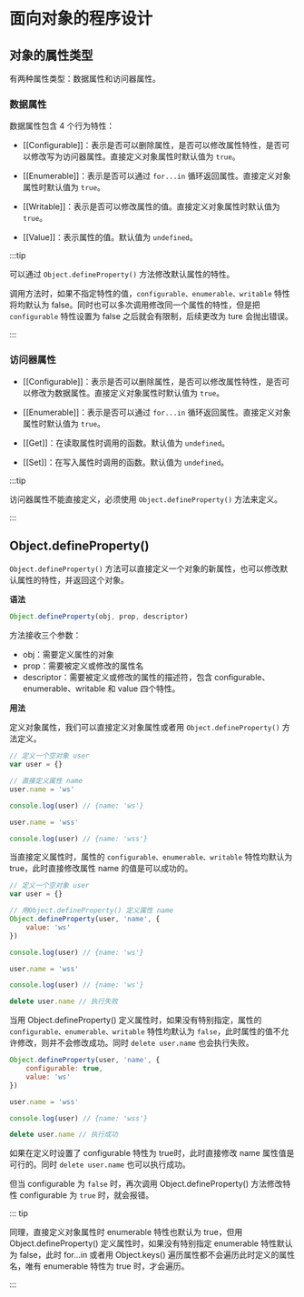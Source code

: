 # 面向对象的程序设计

## 对象的属性类型

有两种属性类型：数据属性和访问器属性。

### 数据属性

数据属性包含 4 个行为特性：

- [[Configurable]]：表示是否可以删除属性，是否可以修改属性特性，是否可以修改写为访问器属性。直接定义对象属性时默认值为 `true`。

- [[Enumerable]]：表示是否可以通过 `for...in` 循环返回属性。直接定义对象属性时默认值为 `true`。

- [[Writable]]：表示是否可以修改属性的值。直接定义对象属性时默认值为 `true`。

- [[Value]]：表示属性的值。默认值为 `undefined`。

:::tip

可以通过 `Object.defineProperty()` 方法修改默认属性的特性。

调用方法时，如果不指定特性的值，`configurable、enumerable、writable` 特性将均默认为 false。同时也可以多次调用修改同一个属性的特性，但是把 `configurable` 特性设置为 false 之后就会有限制，后续更改为 ture 会抛出错误。

:::

### 访问器属性

- [[Configurable]]：表示是否可以删除属性，是否可以修改属性特性，是否可以修改为数据属性。直接定义对象属性时默认值为 `true`。

- [[Enumerable]]：表示是否可以通过 `for...in` 循环返回属性。直接定义对象属性时默认值为 `true`。

- [[Get]]：在读取属性时调用的函数。默认值为 `undefined`。

- [[Set]]：在写入属性时调用的函数。默认值为 `undefined`。

:::tip

访问器属性不能直接定义，必须使用 `Object.defineProperty()` 方法来定义。

:::

## Object.defineProperty()

`Object.defineProperty()` 方法可以直接定义一个对象的新属性，也可以修改默认属性的特性，并返回这个对象。

**语法**

```javascript
Object.defineProperty(obj, prop, descriptor)
```
方法接收三个参数：
- obj：需要定义属性的对象
- prop：需要被定义或修改的属性名
- descriptor：需要被定义或修改的属性的描述符，包含 configurable、enumerable、writable 和 value 四个特性。

**用法**

定义对象属性，我们可以直接定义对象属性或者用 `Object.defineProperty()` 方法定义。

```javascript
// 定义一个空对象 user
var user = {}

// 直接定义属性 name
user.name = 'ws' 

console.log(user) // {name: 'ws'}

user.name = 'wss' 

console.log(user) // {name: 'wss'}
```
当直接定义属性时，属性的 `configurable、enumerable、writable` 特性均默认为 true，此时直接修改属性 name 的值是可以成功的。

```javascript
// 定义一个空对象 user
var user = {}

// 用Object.defineProperty() 定义属性 name
Object.defineProperty(user, 'name', {
    value: 'ws'
})

console.log(user) // {name: 'ws'}

user.name = 'wss' 

console.log(user) // {name: 'ws'}

delete user.name // 执行失败
```
当用 Object.defineProperty() 定义属性时，如果没有特别指定，属性的 `configurable、enumerable、writable` 特性均默认为 `false`，此时属性的值不允许修改，则并不会修改成功。同时 `delete user.name` 也会执行失败。

```javascript
Object.defineProperty(user, 'name', {
    configurable: true,
    value: 'ws'
})

user.name = 'wss' 

console.log(user) // {name: 'wss'}

delete user.name // 执行成功
```
如果在定义时设置了 configurable 特性为 true时，此时直接修改 name 属性值是可行的。同时 `delete user.name` 也可以执行成功。

但当 configurable 为 `false` 时，再次调用 Object.defineProperty() 方法修改特性 configurable 为 `true` 时，就会报错。

::: tip

同理，直接定义对象属性时 enumerable 特性也默认为 true，但用 Object.defineProperty() 定义属性时，如果没有特别指定 enumerable 特性默认为 false，此时 for...in 或者用 Object.keys() 遍历属性都不会遍历此时定义的属性名，唯有 enumerable 特性为 true 时，才会遍历。

:::
